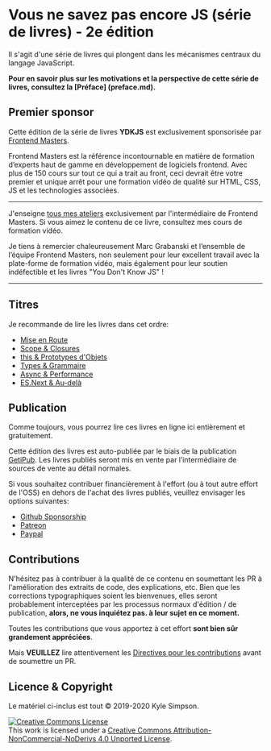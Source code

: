 # Vous ne savez pas encore JS (série de livres) - 2e édition

Il s'agit d'une série de livres qui plongent dans les mécanismes centraux du langage JavaScript.

**Pour en savoir plus sur les motivations et la perspective de cette série de livres, consultez la [Préface] (preface.md).**

## Premier sponsor

Cette édition de la série de livres **YDKJS** est exclusivement sponsorisée par [Frontend Masters](https://frontendmasters.com).

Frontend Masters est la référence incontournable en matière de formation d’experts haut de gamme en développement de logiciels frontend. Avec plus de 150 cours sur tout ce qui a trait au front, ceci devrait être votre premier et unique arrêt pour une formation vidéo de qualité sur HTML, CSS, JS et les technologies associées.

----

J'enseigne [tous mes ateliers](https://frontendmasters.com/kyle-simpson) exclusivement par l'intermédiaire de Frontend Masters. Si vous aimez le contenu de ce livre, consultez mes cours de formation vidéo.

Je tiens à remercier chaleureusement Marc Grabanski et l’ensemble de l’équipe Frontend Masters, non seulement pour leur excellent travail avec la plate-forme de formation vidéo, mais également pour leur soutien indéfectible et les livres "You Don't Know JS" !

----

## Titres

Je recommande de lire les livres dans cet ordre:

* [Mise en Route](getting-started/README.md)
* [Scope & Closures](scope-closures/README.md)
* [this & Prototypes d'Objets](this-object-prototypes/README.md)
* [Types & Grammaire](types-grammar/README.md)
* [Async & Performance](async-performance/README.md)
* [ES.Next & Au-delà](es-next-beyond/README.md)

## Publication

Comme toujours, vous pourrez lire ces livres en ligne ici entièrement et gratuitement.

Cette édition des livres est auto-publiée par le biais de la publication [GetiPub](https://geti.pub). Les livres publiés seront mis en vente par l’intermédiaire de sources de vente au détail normales.

Si vous souhaitez contribuer financièrement à l'effort (ou à tout autre effort de l'OSS) en dehors de l'achat des livres publiés, veuillez envisager les options suivantes:

* [Github Sponsorship](https://github.com/users/getify/sponsorship)
* [Patreon](https://www.patreon.com/getify)
* [Paypal](https://www.paypal.me/getify)

## Contributions

N'hésitez pas à contribuer à la qualité de ce contenu en soumettant les PR à l'amélioration des extraits de code, des explications, etc. Bien que les corrections typographiques soient les bienvenues, elles seront probablement interceptées par les processus normaux d'édition / de publication, **alors, ne vous inquiétez pas. à leur sujet en ce moment.**

Toutes les contributions que vous apportez à cet effort **sont bien sûr grandement appréciées**.

Mais **VEUILLEZ** lire attentivement les [Directives pour les contributions](CONTRIBUTING.md) avant de soumettre un PR.

## Licence & Copyright

Le matériel ci-inclus est tout &copy; 2019-2020 Kyle Simpson.

<a rel="license" href="http://creativecommons.org/licenses/by-nc-nd/4.0/"><img alt="Creative Commons License" style="border-width:0" src="https://i.creativecommons.org/l/by-nc-nd/4.0/88x31.png" /></a><br />This work is licensed under a <a rel="license" href="http://creativecommons.org/licenses/by-nc-nd/4.0/">Creative Commons Attribution-NonCommercial-NoDerivs 4.0 Unported License</a>.
